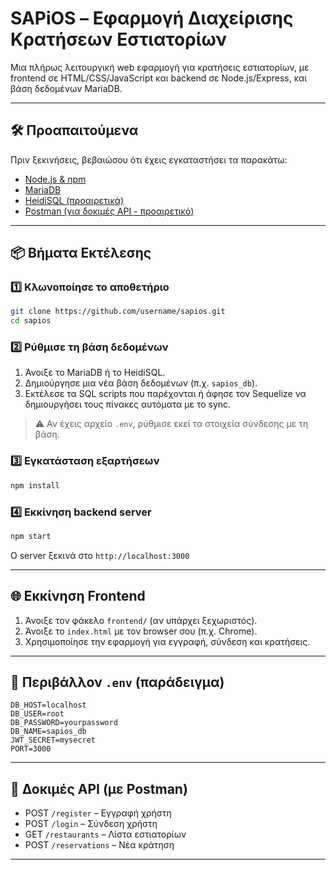 # SAPiOS – Εφαρμογή Διαχείρισης Κρατήσεων Εστιατορίων

Μια πλήρως λειτουργική web εφαρμογή για κρατήσεις εστιατορίων, με frontend σε HTML/CSS/JavaScript και backend σε Node.js/Express, και βάση δεδομένων MariaDB.

---

## 🛠 Προαπαιτούμενα

Πριν ξεκινήσεις, βεβαιώσου ότι έχεις εγκαταστήσει τα παρακάτω:

- [Node.js & npm](https://nodejs.org/)
- [MariaDB](https://mariadb.org/)
- [HeidiSQL (προαιρετικά)](https://www.heidisql.com/)
- [Postman (για δοκιμές API - προαιρετικό)](https://www.postman.com/)

---

## 📦 Βήματα Εκτέλεσης

### 1️⃣ Κλωνοποίησε το αποθετήριο

```bash
git clone https://github.com/username/sapios.git
cd sapios
```

### 2️⃣ Ρύθμισε τη βάση δεδομένων

1. Άνοιξε το MariaDB ή το HeidiSQL.
2. Δημιούργησε μια νέα βάση δεδομένων (π.χ. `sapios_db`).
3. Εκτέλεσε τα SQL scripts που παρέχονται ή άφησε τον Sequelize να δημιουργήσει τους πίνακες αυτόματα με το sync.

> ⚠️ Αν έχεις αρχείο `.env`, ρύθμισε εκεί τα στοιχεία σύνδεσης με τη βάση.

### 3️⃣ Εγκατάσταση εξαρτήσεων

```bash
npm install
```

### 4️⃣ Εκκίνηση backend server

```bash
npm start
```

Ο server ξεκινά στο `http://localhost:3000`

---

## 🌐 Εκκίνηση Frontend

1. Άνοιξε τον φάκελο `frontend/` (αν υπάρχει ξεχωριστός).
2. Άνοιξε το `index.html` με τον browser σου (π.χ. Chrome).
3. Χρησιμοποίησε την εφαρμογή για εγγραφή, σύνδεση και κρατήσεις.

---

## 🔐 Περιβάλλον `.env` (παράδειγμα)

```env
DB_HOST=localhost
DB_USER=root
DB_PASSWORD=yourpassword
DB_NAME=sapios_db
JWT_SECRET=mysecret
PORT=3000
```

---

## 🧪 Δοκιμές API (με Postman)

- POST `/register` – Εγγραφή χρήστη
- POST `/login` – Σύνδεση χρήστη
- GET `/restaurants` – Λίστα εστιατορίων
- POST `/reservations` – Νέα κράτηση

---


